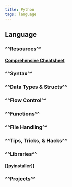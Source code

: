 ```yaml
---
title: Python
tags: language
---
```


## **Language**
### ^^Resources^^
#### [Comprehensive Cheatsheet](https://github.com/gto76/python-cheatsheet)
####
### ^^Syntax^^
### ^^Data Types & Structs^^
### ^^Flow Control^^
### ^^Functions^^
### ^^File Handling^^
### ^^Tips, Tricks, & Hacks^^
### ^^Libraries^^
#### [[pyinstaller]]
### ^^Projects^^
#
